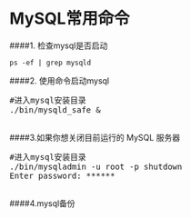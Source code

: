 # MySQL常用命令

####1. 检查mysql是否启动

```ps -ef | grep mysqld```

####2. 使用命令启动mysql
<pre>
#进入mysql安装目录
./bin/mysqld_safe &

</pre>

####3.如果你想关闭目前运行的 MySQL 服务器

<pre>
#进入mysql安装目录
./bin/mysqladmin -u root -p shutdown
Enter password: ******

</pre>

####4.mysql备份

<pre>

</pre>